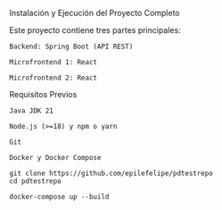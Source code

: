 Instalación y Ejecución del Proyecto Completo

Este proyecto contiene tres partes principales:

    Backend: Spring Boot (API REST)

    Microfrontend 1: React

    Microfrontend 2: React

Requisitos Previos

    Java JDK 21

    Node.js (>=18) y npm o yarn

    Git

    Docker y Docker Compose

    git clone https://github.com/epilefelipe/pdtestrepo
    cd pdtestrepo

    docker-compose up --build

